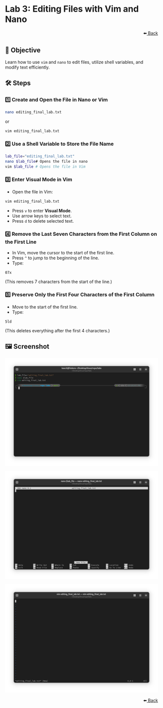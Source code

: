 # Lab 3: Editing Files with Vim and Nano

<div align="right">
    ⬅️<a href="../README.md"> Back</a>
</div>

## 📌 Objective
Learn how to use `vim` and `nano` to edit files, utilize shell variables, and modify text efficiently.

## 🛠️ Steps

### 1️⃣ **Create and Open the File in Nano or Vim**
```bash
nano editing_final_lab.txt
```
or
```bash
vim editing_final_lab.txt
```

### 2️⃣ **Use a Shell Variable to Store the File Name**
```bash
lab_file="editing_final_lab.txt"
nano $lab_file# Opens the file in nano
vim $lab_file # Opens the file in Vim
```

### 3️⃣ **Enter Visual Mode in Vim**
- Open the file in Vim:
```bash
vim editing_final_lab.txt
```
- Press `v` to enter **Visual Mode**.
- Use arrow keys to select text.
- Press `d` to delete selected text.

### 4️⃣ **Remove the Last Seven Characters from the First Column on the First Line**
- In Vim, move the cursor to the start of the first line.
- Press `^` to jump to the beginning of the line.
- Type:
```
07x
```
(This removes 7 characters from the start of the line.)

### 5️⃣ **Preserve Only the First Four Characters of the First Column**
- Move to the start of the first line.
- Type:
```
5ld
```
(This deletes everything after the first 4 characters.)

## 🖼️ **Screenshot**
![Lab 3 Screenshot](lab3.png) 

![Lab 3 Screenshot](lab3b.png) 

![Lab 3 Screenshot](lab3c.png)

<div align="right">
    ⬅️<a href="../README.md"> Back</a>
</div>
